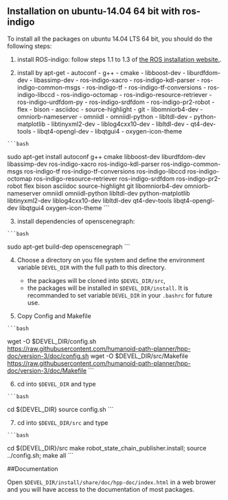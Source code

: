 ## Installation on ubuntu-14.04 64 bit with ros-indigo

To install all the packages on ubuntu 14.04 LTS 64 bit, you should do the following steps:

  1. install ROS-indigo: follow steps 1.1 to 1.3 of [the ROS installation website.](http://wiki.ros.org/indigo/Installation/Ubuntu).

  2. install by apt-get
    - autoconf
    - g++
    - cmake
    - libboost-dev
    - liburdfdom-dev
    - libassimp-dev
    - ros-indigo-xacro
    - ros-indigo-kdl-parser
    - ros-indigo-common-msgs
    - ros-indigo-tf
    - ros-indigo-tf-conversions
    - ros-indigo-libccd
    - ros-indigo-octomap
    - ros-indigo-resource-retriever
    - ros-indigo-urdfdom-py
    - ros-indigo-srdfdom
    - ros-indigo-pr2-robot
    - flex
    - bison
    - asciidoc
    - source-highlight
    - git
    - libomniorb4-dev
    - omniorb-nameserver
    - omniidl
    - omniidl-python
    - libltdl-dev
    - python-matplotlib
    - libtinyxml2-dev
    - liblog4cxx10-dev
    - libltdl-dev
    - qt4-dev-tools
    - libqt4-opengl-dev
    - libqtgui4
    - oxygen-icon-theme

    ```bash
sudo apt-get install autoconf g++ cmake libboost-dev liburdfdom-dev libassimp-dev ros-indigo-xacro ros-indigo-kdl-parser ros-indigo-common-msgs ros-indigo-tf ros-indigo-tf-conversions ros-indigo-libccd ros-indigo-octomap ros-indigo-resource-retriever ros-indigo-srdfdom ros-indigo-pr2-robot flex bison asciidoc source-highlight git libomniorb4-dev omniorb-nameserver omniidl omniidl-python libltdl-dev python-matplotlib libtinyxml2-dev liblog4cxx10-dev libltdl-dev qt4-dev-tools libqt4-opengl-dev libqtgui4 oxygen-icon-theme
    ```

  3. install dependencies of openscenegraph:

    ```bash
sudo apt-get build-dep openscenegraph
    ```

  4. Choose a directory on you file system and define the environment
     variable `DEVEL_DIR` with the full path to this directory.
     - the packages will be cloned into `$DEVEL_DIR/src`,
     - the packages will be installed in `$DEVEL_DIR/install`.
     It is recommanded to set variable `DEVEL_DIR` in your `.bashrc` for future use.

  5. Copy Config and Makefile

    ```bash
wget -O $DEVEL_DIR/config.sh https://raw.githubusercontent.com/humanoid-path-planner/hpp-doc/version-3/doc/config.sh
wget -O $DEVEL_DIR/src/Makefile https://raw.githubusercontent.com/humanoid-path-planner/hpp-doc/version-3/doc/Makefile
    ```

  6. cd into `$DEVEL_DIR` and type

    ```bash
cd ${DEVEL_DIR}
source config.sh
    ```

  7. cd into `$DEVEL_DIR/src` and type

    ```bash
cd ${DEVEL_DIR}/src
make robot_state_chain_publisher.install;
source ../config.sh;
make all
    ```

##Documentation

  Open `$DEVEL_DIR/install/share/doc/hpp-doc/index.html` in a web brower and you
  will have access to the documentation of most packages.
